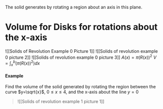 The solid generates by rotating a region about an axis in this plane.
# Volume for Disks for rotations about the x-axis
![[Solids of Revolution Example 0 Picture 1]]
![[Solids of revolution example 0 picture 2]]
![[Solids of revolution example 0 picture 3]]
$A(x)=\pi(R(x))^2$
$V=\int^b_x(\pi(R(x))^2)dx$
#### Example
Find the volume of the solid generated by rotating the region between the curve $y=\sqrt{x}$, $0\leq x\leq4$, and the x-axis about the line $y=0$
> ![[Solids of revolution example 1 picture 1]]